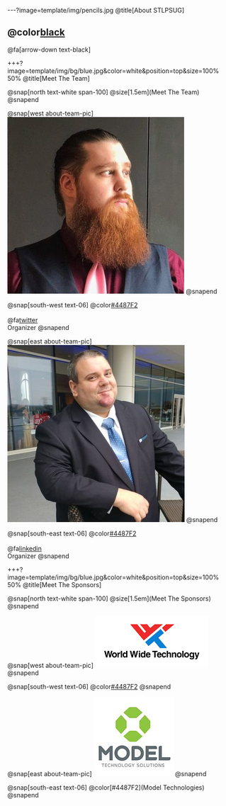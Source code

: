 ---?image=template/img/pencils.jpg
@title[About STLPSUG]

## @color[black](About<br>STLPSUG)

@fa[arrow-down text-black]


+++?image=template/img/bg/blue.jpg&color=white&position=top&size=100% 50%
@title[Meet The Team]

@snap[north text-white span-100]
@size[1.5em](Meet The Team)
@snapend

@snap[west about-team-pic]
![WENDY](template/img/profile/mike.png)
@snapend

@snap[south-west text-06]
@color[#4487F2](Mike)
<br><br>
@fa[twitter](barbariankb)
<br>
Organizer
@snapend

@snap[east about-team-pic]
![BERRY](template/img/profile/ken.png)
@snapend

@snap[south-east text-06]
@color[#4487F2](Ken)
<br><br>
@fa[linkedin](kenmaglio)
<br>
Organizer
@snapend


+++?image=template/img/bg/blue.jpg&color=white&position=top&size=100% 50%
@title[Meet The Sponsors]

@snap[north text-white span-100]
@size[1.5em](Meet The Sponsors)
@snapend

@snap[west about-team-pic]
![WENDY](template/img/profile/wwt.png)
@snapend

@snap[south-west text-06]
@color[#4487F2](WWT)
@snapend

@snap[east about-team-pic]
![BERRY](template/img/profile/model.png)
@snapend

@snap[south-east text-06]
@color[#4487F2](Model Technologies)
@snapend